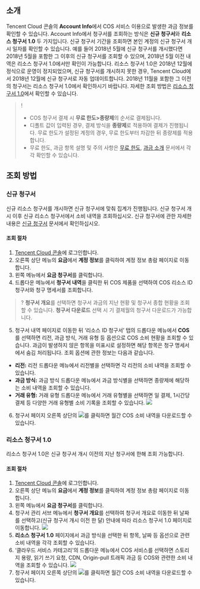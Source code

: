 ## 소개
Tencent Cloud 콘솔의 **Account Info**에서 COS 서비스 이용으로 발생한 과금 정보를 확인할 수 있습니다. Account Info에서 청구서를 조회하는 방식은 **신규 청구서**와 **리소스 청구서 1.0** 두 가지입니다. 신규 청구서 기간을 조회하면 본인 계정의 신규 청구서 개시 일자를 확인할 수 있습니다. 예를 들어 2018년 5월에 신규 청구서를 개시했다면 2018년 5월을 포함한 그 이후의 신규 청구서를 조회할 수 있으며, 2018년 5월 이전 내역은 리소스 청구서 1.0에서만 확인이 가능합니다. 리소스 청구서 1.0은 2018년 12월에 정식으로 운영이 정지되었으며, 신규 청구서를 개시하지 못한 경우, Tencent Cloud에서 2018년 12월에 신규 청구서로 자동 업데이트합니다. 2018년 11월을 포함한 그 이전의 청구서는 리소스 청구서 1.0에서 확인하시기 바랍니다. 자세한 조회 방법은 [리소스 청구서 1.0](https://intl.cloud.tencent.com/document/product/436/31631#JBZD)에서 확인할 수 있습니다.

>!
>- COS 청구서 결제 시 **무료 한도>종량제**의 순서로 결제됩니다.
> - 디폴트 값이 입력된 경우, 결제 방식을 **종량제**로 적용하여 결제가 진행됩니다. 무료 한도가 설정된 계정의 경우, 무료 한도부터 차감한 뒤 종량제를 적용합니다.
>- 무료 한도, 과금 항목 설명 및 주의 사항은 [무료 한도](https://intl.cloud.tencent.com/document/product/436/6240), [과금 소개](https://intl.cloud.tencent.com/document/product/436/16871) 문서에서 각각 확인할 수 있습니다.

## 조회 방법
<span id="XBZD">

### 신규 청구서
신규 리소스 청구서를 개시하면 신규 청구서에 맞춰 집계가 진행됩니다. 신규 청구서 개시 이후 신규 리소스 청구서에서 소비 내역을 조회하십시오.
신규 청구서에 관한 자세한 내용은 [신규 청구서](https://intl.cloud.tencent.com/document/product/555/7432) 문서에서 확인하십시오.

#### 조회 절차
1. [Tencent Cloud 콘솔](https://console.cloud.tencent.com)에 로그인합니다.
2. 오른쪽 상단 메뉴의 **요금**에서 **계정 정보**를 클릭하여 계정 정보 총람 페이지로 이동합니다.
3. 왼쪽 메뉴에서 **요금 청구서**를 클릭합니다.
4. 드롭다운 메뉴에서 **청구서 내역**을 클릭한 뒤 COS 제품을 선택하여 COS 리소스 ID 청구서와 청구 명세서를 조회합니다.
  
>? **청구서 개요**를 선택하면 청구서 과금의 지난 현황 및 청구서 종합 현황을 조회할 수 있습니다. **청구서 다운로드** 선택 시 기 결제월의 청구서 다운로드가 가능합니다.
5. 청구서 내역 페이지로 이동한 뒤 ‘리소스 ID 청구서’ 탭의 드롭다운 메뉴에서 **COS**를 선택하면 리전, 과금 방식, 거래 유형 등 옵션으로 COS 소비 현황을 조회할 수 있습니다. 과금이 발생하지 않은 항목을 미표시로 설정하면 해당 항목은 청구 명세서에서 숨김 처리됩니다.
조회 옵션에 관한 정보는 다음과 같습니다.
 - **리전:** 리전 드롭다운 메뉴에서 리전별을 선택하면 각 리전의 소비 내역을 조회할 수 있습니다.
 - **과금 방식:** 과금 방식 드롭다운 메뉴에서 과금 방식별을 선택하면 종량제에 해당하는 소비 내역을 조회할 수 있습니다.
 - **거래 유형:** 거래 유형 드롭다운 메뉴에서 거래 유형별을 선택하면 일 결제, 1시간당 결제 등 다양한 거래 유형별 소비 기록을 조회할 수 있습니다.
![](https://main.qcloudimg.com/raw/aa4fed889262089c6bf08e5c5cb8915c.png)
6. 청구서 페이지 오른쪽 상단의 <img src="https://main.qcloudimg.com/raw/e421450264489d44d20f11a44e15dfaa.png"  style="margin:0;">를 클릭하면 월간 COS 소비 내역을 다운로드할 수 있습니다.



<span id="JBZD">

### 리소스 청구서 1.0

리소스 청구서 1.0은 신규 청구서 개시 이전의 지난 청구서에 한해 조회 가능합니다.

#### 조회 절차

1. [Tencent Cloud 콘솔](https://console.cloud.tencent.com)에 로그인합니다.
2. 오른쪽 상단 메뉴의 **요금**에서 **계정 정보**를 클릭하여 계정 정보 총람 페이지로 이동합니다.
3. 왼쪽 메뉴에서 **요금 청구서**를 클릭합니다.
4. 청구서 관리 서브 메뉴에서 **청구서 개요**를 선택하여 청구서 개요로 이동한 뒤 날짜를 선택하고(신규 청구서 개시 이전 한 달) 안내에 따라 리소스 청구서 1.0 페이지로 이동합니다.
![](https://main.qcloudimg.com/raw/885e63855ce84695ea5bdb99aaf1884e.png)
5. **리소스 청구서 1.0** 페이지에서 과금 방식을 선택한 뒤 항목, 날짜 등 옵션으로 관련 소비 내역을 각각 조회할 수 있습니다.
6. ‘클라우드 서비스 카테고리’의 드롭다운 메뉴에서 COS 서비스를 선택하면 스토리지 용량, 읽기 쓰기 요청, CDN, Origin-pull 트래픽 과금 등 COS와 관련한 소비 내역을 조회할 수 있습니다.
![](https://main.qcloudimg.com/raw/a222197e1008279b6590abc3f3e34c33.png)
7. 청구서 페이지 오른쪽 상단의 <img src="https://main.qcloudimg.com/raw/a62b1624cbabded9ada7f42549be5b44.png"  style="margin:0;">를 클릭하면 월간 COS 소비 내역을 다운로드할 수 있습니다.
